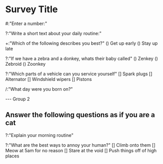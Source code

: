 # Survey Title

#:"Enter a number:"

?:"Write a short text about your daily routine:"

+:"Which of the following describes you best?"
() Get up early
() Stay up late

?:"If we have a zebra and a donkey, whats their baby called"
() Zenkey
() Zebroid
() Zoonkey

?:"Which parts of a vehicle can you service yourself"
[] Spark plugs
[] Alternator
[] Windshield wipers
[] Pistons

/:"What day were you born on?"

--- Group 2

## Answer the following questions as if you are a cat

?:"Explain your morning routine"

?:"What are the best ways to annoy your human?"
[] Climb onto them
[] Meow at 5am for no reason
[] Stare at the void
[] Push things off of high places
